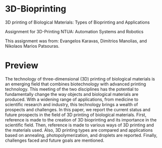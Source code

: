 # 3D-Bioprinting 
3D printing of Biological Materials: Types of Bioprinting and Applications

Assignment for 3D-Printing NTUA: Automation Systems and Robotics

This assignment was from:
Evangelos Karavas,                                                                                                                                                                                                     Dimitrios Manolias, and                                                                                                                                                                                                Nikolaos Marios Patsouras.

# Preview 
The technology of three-dimensional (3D) printing of biological materials is an 
emerging field that combines biotechnology with advanced printing 
technology. This meeting of the two disciplines has the potential to 
fundamentally change the way objects and biological materials are produced. 
With a widening range of applications, from medicine to scientific research and 
industry, this technology brings a wealth of prospects and challenges. In this 
paper, we report the current status and future prospects in the field of 3D 
printing of biological materials. First, reference is made to the creation of 3D 
bioprinting and its importance in the scientific field. Then, reference is made 
to various ways of 3D printing and the materials used. Also, 3D printing types 
are compared and applications based on annealing, photopolymerization, and 
droplets are reported. Finally, challenges faced and future goals are 
mentioned.

